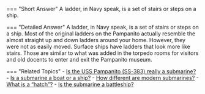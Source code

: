 
=== "Short Answer"
    A ladder, in Navy speak, is a set of stairs or steps on a ship.

=== "Detailed Answer"
    A ladder, in Navy speak, is a set of stairs or steps on a ship.  Most of the original ladders on the Pampanito actually resemble the almost straight up and down ladders around your home.  However, they were not as easily moved.  Surface ships have ladders that look more like stairs.  Those are similar to what was added in the torpedo rooms for visitors and old docents to enter and exit the Pampanito museum.

=== "Related Topics"
    - [Is the USS Pampanito (SS-383) really a submarine?](../FAQs/is-the-uss-pampanito-ss-383-really-a-submarine.md)
    - [Is a submarine a boat or a ship?](../FAQs/is-a-submarine-a-boat-or-a-ship.md)
    - [How different are modern submarines?](../FAQs/how-different-are-modern-submarines.md)
    - [What is a “hatch”?](../FAQs/what-is-a-hatch.md)
    - [Is the submarine a battleship?](../FAQs/is-the-submarine-a-battleship.md)
